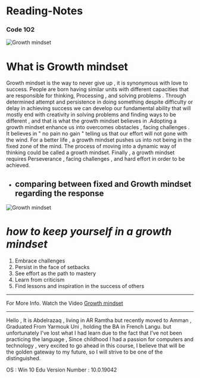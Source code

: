 # Reading-Notes
### **Code 1O2** 

![Growth mindset](https://storage.googleapis.com/proudcity/elgl/uploads/2020/08/growth-mindset-brain.png)

# **What is Growth mindset**
Growth mindset is the way to never give up , it is synonymous with love to success. People are born having similar units with different capacities that are responsible for thinking, Processing , and solving problems . Through determined attempt and persistence in doing something despite difficulty or delay in achieving success we can develop our fundamental ability that will mostly end with creativity in solving problems and finding ways to be different , and that is what the growth mindset believes in .Adopting a growth mindset enhance us into overcomes obstacles , facing challenges . It believes in " no pain no gain " telling us that our effort will not gone with the wind. For a better life , a growth mindset pushes us into not being in the fixed zone of the mind. The process of moving into a dynamic way of thinking could be called a growth mindset. Finally , a growth mindset requires Perseverance , facing challenges , and hard effort in order to be achieved. 

- ## comparing between fixed and Growth mindset regarding the response

![Growth mindset](https://i2.wp.com/atlassianblog.wpengine.com/wp-content/uploads/NewGrowthMindset2.png?resize=768%2C960&ssl=1.png)

# *how to keep yourself in a growth mindset*

1. Embrace challenges
2. Persist in the face of setbacks
3. See effort as the path to mastery
4. Learn from criticism
5. Find lessons and inspiration in the success of others
___

For More Info. Watch the Video [Growth mindset ](https://www.youtube.com/watch?v=KUWn_TJTrnU) 
___

Hello , It is Abdelrazaq , living in AR Ramtha but recently moved to Amman , Graduated From Yarmouk Uni , holding the BA in French Langu. but unfortunately I've lost what I had learn due to the fact that I've not been practicing the language , Since childhood I had a passion for computers and technology , very excited to go ahead in this course, I believe that will be the golden gateway to my future, so I will strive to be one of the distinguished.

OS : Win 10 Edu
Version Number : 10.0.19042
